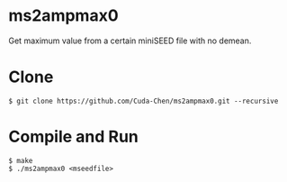 # ms2ampmax0
Get maximum value from a certain miniSEED file with no demean.

# Clone
```
$ git clone https://github.com/Cuda-Chen/ms2ampmax0.git --recursive
```

# Compile and Run
```
$ make
$ ./ms2ampmax0 <mseedfile>
```
